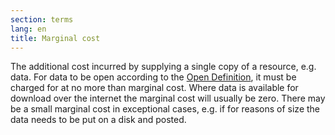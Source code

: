 ```yaml
---
section: terms
lang: en
title: Marginal cost
---
```


The additional cost incurred by supplying a single copy of a resource, e.g. data. For data to be open according to the [Open Definition](../open-definition/), it must be charged for at no more than marginal cost. Where data is available for download over the internet the marginal cost will usually be zero. There may be a small marginal cost in exceptional cases, e.g. if for reasons of size the data needs to be put on a disk and posted. 
